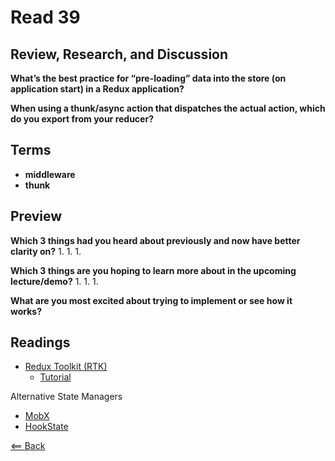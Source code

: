 # Read 39

## Review, Research, and Discussion

**What’s the best practice for “pre-loading” data into the store (on application start) in a Redux application?**

**When using a thunk/async action that dispatches the actual action, which do you export from your reducer?**

## Terms

- **middleware**
- **thunk**

## Preview

**Which 3 things had you heard about previously and now have better clarity on?**
1.
1.
1.

**Which 3 things are you hoping to learn more about in the upcoming lecture/demo?**
1.
1.
1.

**What are you most excited about trying to implement or see how it works?**

## Readings

- [Redux Toolkit (RTK)](https://redux-toolkit.js.org/)
  - [Tutorial](https://mobx.js.org/getting-started.html)

Alternative State Managers
- [MobX](https://mobx.js.org/getting-started.html)
- [HookState](https://hookstate.js.org/)

[<== Back](https://simoneodegard.github.io/reading-notes/)